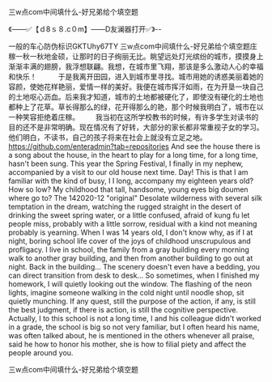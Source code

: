 三w点com中间填什么-好兄弟给个填空题

《——✅【ｄ8ｓ８.c０m】——D友澜器打开✅》--

一般的车心防伪标识GKTUhy67TY
三w点com中间填什么-好兄弟给个填空题庄稼一秋一秋地金硕，让那时的日子绚丽无比。眺望远处灯光缤纷的城市，摸摸身上渐渐丰满的翅膀，我浮想联翩。我想，在城市里飞翔，那该是多么激动人心的幸福和快乐！　　　于是我离开田园，进入到城市里寻找。城市用她的诱惑美丽着她的容颜，使她花样艳丽，爱情一样的美好。我便在城市挥汗如雨，在为开垦一块自己的土地呕心沥血。后来我才知道，城市的土地都被硬化了，即使没有硬化的土地也都种上了花草。草长得那么的绿，花开得那么的艳，那个时候我明白了，城市在以一种笑容拒绝着庄稼。
　　我当初在这所学校教书的时候，有许多学生对读书的目的还不是非常明确。现在情况有了好转，大部分的家长都非常重视子女的学习。他们明白，不读书，自己的孩子将来在社会上就没有立足之地。
https://github.com/enteradmin?tab=repositories
And see the house there is a song about the house, in the heart to play for a long time, for a long time, hasn't been sung.
This year the Spring Festival, I finally in my nephew, accompanied by a visit to our old house next time.
Day!
This is that I am familiar with the kind of busy, I I long, accompany my eighteen years old?
How so low?
My childhood that tall, handsome, young eyes big doumen where go to?
The 142020-12 "original"
Desolate wilderness with several silk temptation in the dream, watching the rugged straight in the desert of drinking the sweet spring water, or a little confused, afraid of kung fu let people miss, probably with a little sorrow, residual with a kind not meaning probably is yearning.
When I was 14 years old, I don't know why, as if I at night, boring school life cover of the joys of childhood unscrupulous and profligacy.
I live in school, the family from a gray building every morning walk to another gray building, and then from another building to go out at night.
Back in the building...
The scenery doesn't even have a bedding, you can direct transition from desk to desk...
So sometimes, when I finished my homework, I will quietly looking out the window.
The flashing of the neon lights, imagine someone walking in the cold night until noodle shop, sit quietly munching.
If any quest, still the purpose of the action, if any, is still the best judgment, if there is action, is still the cognitive perspective.
Actually, I to this school is not a long time, I and his colleague didn't worked in a grade, the school is big so not very familiar, but I often heard his name, was often talked about, he is mentioned in the others whenever all praise, said he how to honor his mother, she is how to filial piety and affect the people around you.




三w点com中间填什么-好兄弟给个填空题
